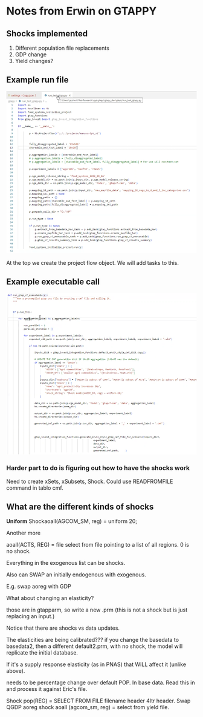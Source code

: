 # Notes from Erwin on GTAPPY

## Shocks implemented

1. Different population file replacements
2. GDP change
3. Yield changes?

## Example run file

![](img/2022-12-12-10-31-05.png)

At the top we create the project flow object. We will add tasks to this.

## Example executable call

![](img/2022-12-12-10-33-44.png)

### Harder part to do is figuring out how to have the shocks work

Need to create xSets, xSubsets, Shock.  Could use READFROMFILE command in tablo cmf.

## What are the different kinds of shocks

**Uniform** Shockaoall(AGCOM_SM, reg) = uniform 20;

Another more 

aoall(ACTS, REG) = file select from file pointing to a list of all regions. 0 is no shock.

Everything in the exogenous list can be shocks.

Also can SWAP an initially endogenous with exogenous.

E.g. swap aoreg with GDP

What about changing an elasticity?

those are in gtapparm, so write a new .prm (this is not  a shock but is just replacing an input.)

Notice that there are shocks vs data updates.

The elasticities are being calibrated??? if you change the basedata to basedata2, then a different default2.prm, with no shock, the model will replicate the initial database.

If it's a supply response elasticity (as in PNAS) that WILL affect it (unlike above). 

needs to be percentage change over default POP. In base data. Read this in and process it against Eric's file.

Shock pop(REG) = SELECT FROM FILE filename header 4ltr header.
Swap QGDP aoreg
shock aoall (agcom_sm, reg) = select from yield file.
